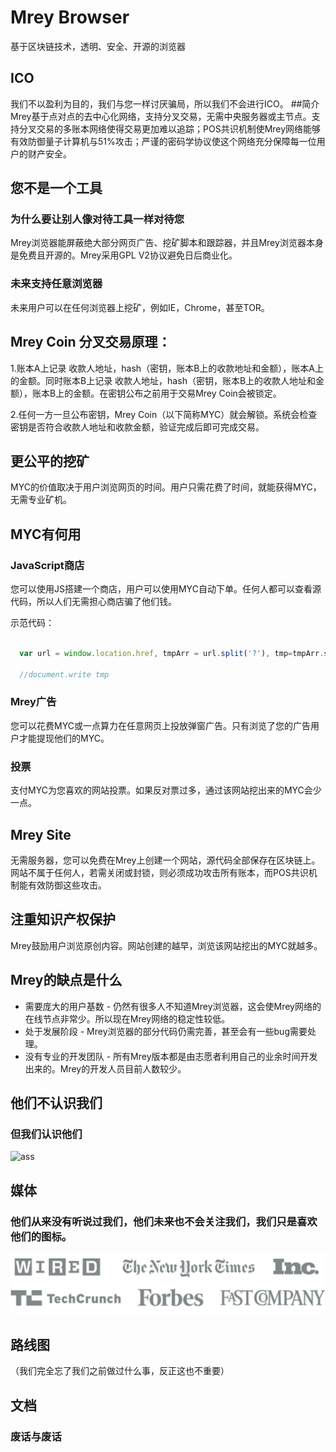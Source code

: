 ﻿# Mrey Browser
基于区块链技术，透明、安全、开源的浏览器
## ICO
我们不以盈利为目的，我们与您一样讨厌骗局，所以我们不会进行ICO。
##简介
Mrey基于点对点的去中心化网络，支持分叉交易，无需中央服务器或主节点。支持分叉交易的多账本网络使得交易更加难以追踪；POS共识机制使Mrey网络能够有效防御量子计算机与51%攻击；严谨的密码学协议使这个网络充分保障每一位用户的财产安全。
## 您不是一个工具
### 为什么要让别人像对待工具一样对待您
Mrey浏览器能屏蔽绝大部分网页广告、挖矿脚本和跟踪器，并且Mrey浏览器本身是免费且开源的。Mrey采用GPL V2协议避免日后商业化。
### 未来支持任意浏览器
未来用户可以在任何浏览器上挖矿，例如IE，Chrome，甚至TOR。
## Mrey Coin 分叉交易原理：
1.账本A上记录 收款人地址，hash（密钥，账本B上的收款地址和金额），账本A上的金额。同时账本B上记录 收款人地址，hash（密钥，账本B上的收款人地址和金额），账本B上的金额。在密钥公布之前用于交易Mrey Coin会被锁定。

2.任何一方一旦公布密钥，Mrey Coin（以下简称MYC）就会解锁。系统会检查密钥是否符合收款人地址和收款金额，验证完成后即可完成交易。
## 更公平的挖矿
MYC的价值取决于用户浏览网页的时间。用户只需花费了时间，就能获得MYC，无需专业矿机。

## MYC有何用
### JavaScript商店
您可以使用JS搭建一个商店，用户可以使用MYC自动下单。任何人都可以查看源代码，所以人们无需担心商店骗了他们钱。

示范代码：
```javascript

  var url = window.location.href, tmpArr = url.split('?'), tmp=tmpArr.split('send');

  //document.write tmp
  ```
  ### Mrey广告
  您可以花费MYC或一点算力在任意网页上投放弹窗广告。只有浏览了您的广告用户才能提现他们的MYC。
  ### 投票
  支付MYC为您喜欢的网站投票。如果反对票过多，通过该网站挖出来的MYC会少一点。
  ## Mrey Site
  无需服务器，您可以免费在Mrey上创建一个网站，源代码全部保存在区块链上。网站不属于任何人，若需关闭或封锁，则必须成功攻击所有账本，而POS共识机制能有效防御这些攻击。
  ## 注重知识产权保护
  Mrey鼓励用户浏览原创内容。网站创建的越早，浏览该网站挖出的MYC就越多。
## Mrey的缺点是什么
* 需要庞大的用户基数 - 仍然有很多人不知道Mrey浏览器，这会使Mrey网络的在线节点非常少。所以现在Mrey网络的稳定性较低。
* 处于发展阶段 - Mrey浏览器的部分代码仍需完善，甚至会有一些bug需要处理。
* 没有专业的开发团队 - 所有Mrey版本都是由志愿者利用自己的业余时间开发出来的。Mrey的开发人员目前人数较少。
## 他们不认识我们
### 但我们认识他们
![ass](https://raw.githubusercontent.com/hupiyingwu/Mrey/master/12.png])
## 媒体
### 他们从来没有听说过我们，他们未来也不会关注我们，我们只是喜欢他们的图标。
![frefre](https://raw.githubusercontent.com/hupiyingwu/Mrey/master/9.png)
## 路线图
（我们完全忘了我们之前做过什么事，反正这也不重要）
## 文档
### 废话与废话
